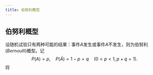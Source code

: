```yaml
---
title: 伯努利概型
---
```


## 伯努利概型

设随机试验只有两种可能的结果：事件$A$发生或事件$A$不发生，则为伯努利($Bernoulli$)概型。记
$$
P(A)=p,\quad P(\bar{A})=1-p=q\quad (0<p<1,p+q=1).
$$
将